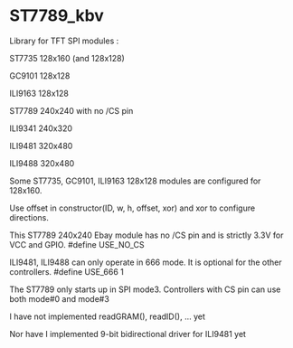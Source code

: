 # ST7789_kbv
Library for TFT SPI modules :

ST7735   128x160 (and 128x128)

GC9101   128x128

ILI9163  128x128

ST7789   240x240 with no /CS pin

ILI9341  240x320

ILI9481  320x480

ILI9488  320x480

Some ST7735, GC9101, ILI9163 128x128 modules are configured for 128x160.   

Use offset in constructor(ID, w, h, offset, xor) and xor to configure directions.


This ST7789 240x240 Ebay module has no /CS pin and is strictly 3.3V for VCC and GPIO.  #define USE_NO_CS

ILI9481, ILI9488 can only operate in 666 mode.   It is optional for the other controllers.   #define USE_666 1

The ST7789 only starts up in SPI mode3.   Controllers with CS pin can use both mode#0 and mode#3


I have not implemented readGRAM(), readID(), ... yet

Nor have I implemented 9-bit bidirectional driver for ILI9481 yet
